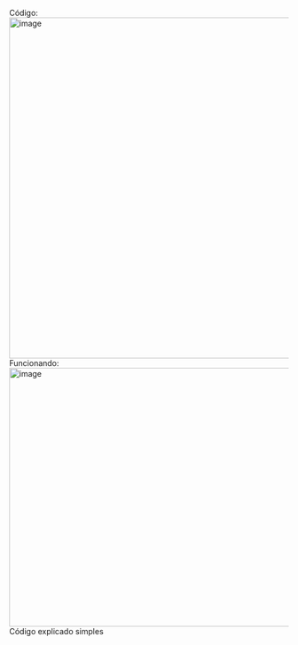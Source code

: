 Código:
<img width="960" height="614" alt="image" src="https://github.com/user-attachments/assets/d2a1a790-9d14-4f94-be95-7690ca0bab60" />
Funcionando:
<img width="854" height="466" alt="image" src="https://github.com/user-attachments/assets/b2b5e0f4-fef7-40aa-820d-5c7151983fbe" />
Código explicado simples
